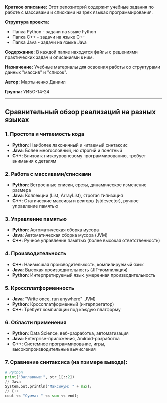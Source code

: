 **Краткое описание:** Этот репозиторий содержит учебные задания по работе с массивами и списками на трех языках программирования.

**Структура проекта:**
- Папка Python - задачи на языке Python
- Папка C++ - задачи на языке C++  
- Папка Java - задачи на языке Java

**Содержание:** В каждой папке находятся файлы с решениями практических задач и описаниями к ним.

**Назначение:** Учебные материалы для освоения работы со структурами данных "массив" и "список".

**Автор:** Мартыненко Даниил

**Группа:** УИБО-14-24

---

## Сравнительный обзор реализаций на разных языках

### 1. Простота и читаемость кода
- **Python**: Наиболее лаконичный и читаемый синтаксис
- **Java**: Более многословный, но строгий и понятный
- **C++**: Близок к низкоуровневому программированию, требует внимания к деталям

### 2. Работа с массивами/списками
- **Python**: Встроенные списки, срезы, динамическое изменение размера
- **Java**: Коллекции (List, ArrayList), строгая типизация
- **C++**: Статические массивы и векторы (std::vector), ручное управление памятью

### 3. Управление памятью
- **Python**: Автоматическая сборка мусора
- **Java**: Автоматическая сборка мусора (JVM)
- **C++**: Ручное управление памятью (более высокая ответственность)

### 4. Производительность
- **C++**: Наивысшая производительность, компилируемый язык
- **Java**: Высокая производительность (JIT-компиляция)
- **Python**: Интерпретируемый язык, умеренная производительность

### 5. Кроссплатформенность
- **Java**: "Write once, run anywhere" (JVM)
- **Python**: Кроссплатформенный (интерпретатор)
- **C++**: Требует компиляции под каждую платформу

### 6. Области применения
- **Python**: Data Science, веб-разработка, автоматизация
- **Java**: Enterprise-приложения, Android-разработка
- **C++**: Системное программирование, игры, высокопроизводительные вычисления

### 7. Сравнение синтаксиса (на примере вывода):
```python
# Python
print("Заглавные:", str_1[::2])
// Java
System.out.println("Максимум: " + max);
// C++
cout << "Сумма: " << sum << endl;
